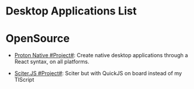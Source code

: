 # Desktop Applications List

# OpenSource

- [Proton Native #Project#](https://proton-native.js.org/#/): Create native desktop applications through a React syntax, on all platforms.

- [Sciter.JS #Project#](https://github.com/c-smile/sciter-js-sdk): Sciter but with QuickJS on board instead of my TIScript
